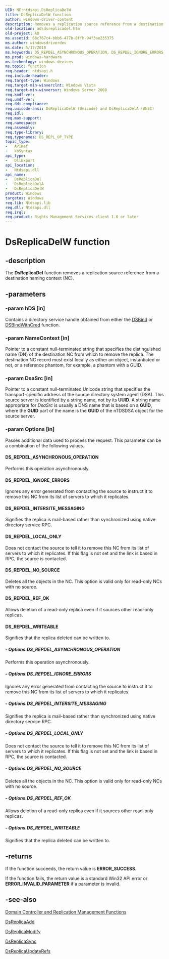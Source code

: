 ```yaml
---
UID: NF:ntdsapi.DsReplicaDelW
title: DsReplicaDelW function
author: windows-driver-content
description: Removes a replication source reference from a destination naming context (NC).
old-location: ad\dsreplicadel.htm
old-project: AD
ms.assetid: 68c767c4-bbb6-477b-8ffb-94f3ae235375
ms.author: windowsdriverdev
ms.date: 5/17/2018
ms.keywords: DS_REPDEL_ASYNCHRONOUS_OPERATION, DS_REPDEL_IGNORE_ERRORS, DS_REPDEL_INTERSITE_MESSAGING, DS_REPDEL_LOCAL_ONLY, DS_REPDEL_NO_SOURCE, DS_REPDEL_REF_OK, DS_REPDEL_WRITEABLE, DsReplicaDel, DsReplicaDel function [Active Directory], DsReplicaDelA, DsReplicaDelW, _glines_dsreplicadel, ad.dsreplicadel, ntdsapi/DsReplicaDel, ntdsapi/DsReplicaDelA, ntdsapi/DsReplicaDelW
ms.prod: windows-hardware
ms.technology: windows-devices
ms.topic: function
req.header: ntdsapi.h
req.include-header: 
req.target-type: Windows
req.target-min-winverclnt: Windows Vista
req.target-min-winversvr: Windows Server 2008
req.kmdf-ver: 
req.umdf-ver: 
req.ddi-compliance: 
req.unicode-ansi: DsReplicaDelW (Unicode) and DsReplicaDelA (ANSI)
req.idl: 
req.max-support: 
req.namespace: 
req.assembly: 
req.type-library: 
req.typenames: DS_REPL_OP_TYPE
topic_type:
-	APIRef
-	kbSyntax
api_type:
-	DllExport
api_location:
-	Ntdsapi.dll
api_name:
-	DsReplicaDel
-	DsReplicaDelA
-	DsReplicaDelW
product: Windows
targetos: Windows
req.lib: Ntdsapi.lib
req.dll: Ntdsapi.dll
req.irql: 
req.product: Rights Management Services client 1.0 or later
---
```


# DsReplicaDelW function


## -description


The <b>DsReplicaDel</b> function removes a replication source reference from a destination naming context (NC).


## -parameters




### -param hDS [in]

Contains a directory service handle obtained from either the 
<a href="https://msdn.microsoft.com/c73cd16d-ccfd-4f61-b1c5-50130bef64d7">DSBind</a> or 
<a href="https://msdn.microsoft.com/708e3874-852c-4a57-bf4b-edaf98818fe5">DSBindWithCred</a> function.


### -param NameContext [in]

Pointer to a constant null-terminated string that specifies the distinguished name (DN) of the destination NC from which to remove the replica. The destination NC record must exist locally as either an object, instantiated or not, or a reference phantom, for example, a phantom with a GUID.


### -param DsaSrc [in]

Pointer to a constant null-terminated Unicode string that specifies the transport-specific address of the source directory system agent (DSA). This source server is identified by a string name, not by its <b>UUID</b>. A string name appropriate for <i>DsaSrc</i> is usually a DNS name that is based on a <b>GUID</b>, where the <b>GUID</b> part of the name is the <b>GUID</b> of the nTDSDSA object for the source server.


### -param Options [in]

Passes additional data used to process the request. This parameter can be a combination of the following values.



#### DS_REPDEL_ASYNCHRONOUS_OPERATION

Performs this operation asynchronously.



#### DS_REPDEL_IGNORE_ERRORS

Ignores any error generated from contacting the source to instruct it to remove this NC from its list of servers to which it replicates.



#### DS_REPDEL_INTERSITE_MESSAGING

Signifies the replica is mail-based rather than synchronized using native directory service RPC.



#### DS_REPDEL_LOCAL_ONLY

Does not contact the source to tell it to remove this NC from its list of servers to which it replicates. If this flag is not set and the link is based in RPC, the source is contacted.



#### DS_REPDEL_NO_SOURCE

Deletes all the objects in the NC. This option is valid only for read-only NCs with no source.



#### DS_REPDEL_REF_OK

Allows deletion of a read-only replica even if it sources other read-only replicas.



#### DS_REPDEL_WRITEABLE

Signifies that the replica deleted can be written to.


##### - Options.DS_REPDEL_ASYNCHRONOUS_OPERATION

Performs this operation asynchronously.


##### - Options.DS_REPDEL_IGNORE_ERRORS

Ignores any error generated from contacting the source to instruct it to remove this NC from its list of servers to which it replicates.


##### - Options.DS_REPDEL_INTERSITE_MESSAGING

Signifies the replica is mail-based rather than synchronized using native directory service RPC.


##### - Options.DS_REPDEL_LOCAL_ONLY

Does not contact the source to tell it to remove this NC from its list of servers to which it replicates. If this flag is not set and the link is based in RPC, the source is contacted.


##### - Options.DS_REPDEL_NO_SOURCE

Deletes all the objects in the NC. This option is valid only for read-only NCs with no source.


##### - Options.DS_REPDEL_REF_OK

Allows deletion of a read-only replica even if it sources other read-only replicas.


##### - Options.DS_REPDEL_WRITEABLE

Signifies that the replica deleted can be written to.


## -returns



If the function succeeds, the return value is <b>ERROR_SUCCESS</b>.

If the function fails, the return value is a standard Win32 API error or <b>ERROR_INVALID_PARAMETER</b> if a parameter is invalid.




## -see-also




<a href="https://msdn.microsoft.com/a92783c2-ffb8-473e-8484-1c05ca5453ff">Domain Controller and Replication Management Functions</a>



<a href="https://msdn.microsoft.com/33bd1b61-b9ed-479f-a128-fb7ddbb5e9af">DsReplicaAdd</a>



<a href="https://msdn.microsoft.com/aad20527-1211-41bc-b0e9-02e4ab28ae2e">DsReplicaModify</a>



<a href="https://msdn.microsoft.com/20c7f96d-f298-4321-a6f5-910c25e418db">DsReplicaSync</a>



<a href="https://msdn.microsoft.com/158c7e73-0e6c-4b71-a87f-2f60f3db91cb">DsReplicaUpdateRefs</a>
 

 

